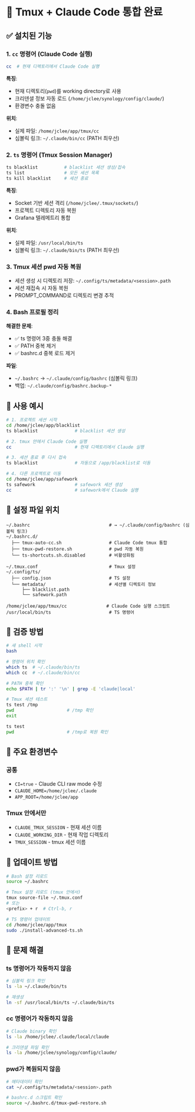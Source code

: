 # 🚀 Tmux + Claude Code 통합 완료

## ✅ 설치된 기능

### 1. `cc` 명령어 (Claude Code 실행)
```bash
cc  # 현재 디렉토리에서 Claude Code 실행
```

**특징**:
- 현재 디렉토리(`pwd`)를 working directory로 사용
- 크리덴셜 정보 자동 로드 (`/home/jclee/synology/config/claude/`)
- 환경변수 충돌 없음

**위치**:
- 실제 파일: `/home/jclee/app/tmux/cc`
- 심볼릭 링크: `~/.claude/bin/cc` (PATH 최우선)

### 2. `ts` 명령어 (Tmux Session Manager)
```bash
ts blacklist          # blacklist 세션 생성/접속
ts list               # 모든 세션 목록
ts kill blacklist     # 세션 종료
```

**특징**:
- Socket 기반 세션 격리 (`/home/jclee/.tmux/sockets/`)
- 프로젝트 디렉토리 자동 복원
- Grafana 텔레메트리 통합

**위치**:
- 실제 파일: `/usr/local/bin/ts`
- 심볼릭 링크: `~/.claude/bin/ts` (PATH 최우선)

### 3. Tmux 세션 pwd 자동 복원
- 세션 생성 시 디렉토리 저장: `~/.config/ts/metadata/<session>.path`
- 세션 재접속 시 자동 복원
- PROMPT_COMMAND로 디렉토리 변경 추적

### 4. Bash 프로필 정리
**해결한 문제**:
- ✅ ts 명령어 3중 충돌 해결
- ✅ PATH 중복 제거
- ✅ bashrc.d 중복 로드 제거

**파일**:
- `~/.bashrc` → `~/.claude/config/bashrc` (심볼릭 링크)
- 백업: `~/.claude/config/bashrc.backup-*`

## 📝 사용 예시

```bash
# 1. 프로젝트 세션 시작
cd /home/jclee/app/blacklist
ts blacklist              # blacklist 세션 생성

# 2. tmux 안에서 Claude Code 실행
cc                        # 현재 디렉토리에서 Claude 실행

# 3. 세션 종료 후 다시 접속
ts blacklist              # 자동으로 /app/blacklist로 이동

# 4. 다른 프로젝트로 이동
cd /home/jclee/app/safework
ts safework               # safework 세션 생성
cc                        # safework에서 Claude 실행
```

## 🔧 설정 파일 위치

```
~/.bashrc                              # → ~/.claude/config/bashrc (심볼릭 링크)
~/.bashrc.d/
  ├── tmux-auto-cc.sh                  # Claude Code tmux 통합
  ├── tmux-pwd-restore.sh              # pwd 자동 복원
  └── ts-shortcuts.sh.disabled         # 비활성화됨

~/.tmux.conf                           # Tmux 설정
~/.config/ts/
  ├── config.json                      # TS 설정
  └── metadata/                        # 세션별 디렉토리 정보
      ├── blacklist.path
      └── safework.path

/home/jclee/app/tmux/cc               # Claude Code 실행 스크립트
/usr/local/bin/ts                      # TS 명령어
```

## 🧪 검증 방법

```bash
# 새 shell 시작
bash

# 명령어 위치 확인
which ts  # ~/.claude/bin/ts
which cc  # ~/.claude/bin/cc

# PATH 중복 확인
echo $PATH | tr ':' '\n' | grep -E 'claude|local'

# Tmux 세션 테스트
ts test /tmp
pwd                    # /tmp 확인
exit

ts test
pwd                    # /tmp로 복원 확인
```

## 🎯 주요 환경변수

### 공통
- `CI=true` - Claude CLI raw mode 수정
- `CLAUDE_HOME=/home/jclee/.claude`
- `APP_ROOT=/home/jclee/app`

### Tmux 안에서만
- `CLAUDE_TMUX_SESSION` - 현재 세션 이름
- `CLAUDE_WORKING_DIR` - 현재 작업 디렉토리
- `TMUX_SESSION` - tmux 세션 이름

## 🔄 업데이트 방법

```bash
# Bash 설정 리로드
source ~/.bashrc

# Tmux 설정 리로드 (tmux 안에서)
tmux source-file ~/.tmux.conf
# 또는
<prefix> + r  # Ctrl-b, r

# TS 명령어 업데이트
cd /home/jclee/app/tmux
sudo ./install-advanced-ts.sh
```

## 🐛 문제 해결

### ts 명령어가 작동하지 않음
```bash
# 심볼릭 링크 확인
ls -la ~/.claude/bin/ts

# 재생성
ln -sf /usr/local/bin/ts ~/.claude/bin/ts
```

### cc 명령어가 작동하지 않음
```bash
# Claude binary 확인
ls -la /home/jclee/.claude/local/claude

# 크리덴셜 파일 확인
ls -la /home/jclee/synology/config/claude/
```

### pwd가 복원되지 않음
```bash
# 메타데이터 확인
cat ~/.config/ts/metadata/<session>.path

# bashrc.d 스크립트 확인
source ~/.bashrc.d/tmux-pwd-restore.sh
```
